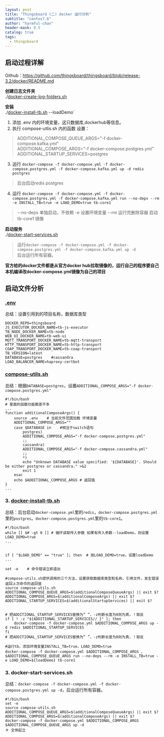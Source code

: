```yaml
---
layout: post
title: "Thingsboard (二) docker 运行分析"
subtitle: "centos7.6"
author: "harmful-chan"
header-mask: 0.5
catalog: true
tags: 
  - thingsboard
---
```

## 启动过程详解
Github：https://github.com/thingsboard/thingsboard/blob/release-3.2/docker/README.md

**创建日志文件夹**  
./[docker-create-log-folders.sh](https://github.com/thingsboard/thingsboard/blob/release-3.2/docker/docker-create-log-folders.sh)  

**安装**  
./[docker-install-tb.sh](https://github.com/thingsboard/thingsboard/blob/release-3.2/docker/docker-install-tb.sh) --loadDemo`
1. 添加 .env 内的环境变量，这只数据库,dockerhub等信息。  
2. 执行 compose-utlis.sh 内的函数 设置：
> ADDITIONAL_COMPOSE_QUEUE_ARGS="-f docker-compose.kafka.yml"    
> ADDITIONAL_COMPOSE_ARGS="-f docker-compose.postgres.yml"
> ADDITIONAL_STARTUP_SERVICES=postgres
3. 运行 `docker-compose -f docker-compose.yml -f docker-compose.postgres.yml -f docker-compose.kafka.yml up -d redis postgres`  
> 后台启动redis postgres
4. 运行 `docker-compose -f docker-compose.yml -f docker-compose.postgres.yml -f docker-compose.kafka.yml run --no-deps --rm -e INSTALL_TB=true -e LOAD_DEMO=true tb-core1`
> --no-deps 单独启动，不依赖 -e 设置环境变量 --rm 运行完删除容器
> 启动 tb-core1 镜像  


**启动服务**  
./[docker-start-services.sh](https://github.com/thingsboard/thingsboard/blob/release-3.2/docker/docker-start-services.sh)  
> 运行`docker-compose -f docker-compose.yml -f docker-compose.postgres.yml -f docker-compose.kafka.yml up -d`  
> 后台运行所有容器。    

**官方给的docker文件都是从官方docker hub拉取镜像的，运行自己的程序要自己本机编译改docker-compose.yml镜像为自己的项目**  


## 启动文件分析  
### [.env](https://github.com/thingsboard/thingsboard/blob/release-3.2/docker/.env)
总结：设置引用到的项目名称，数据库类型
```shell
DOCKER_REPO=thingsboard
JS_EXECUTOR_DOCKER_NAME=tb-js-executor
TB_NODE_DOCKER_NAME=tb-node
WEB_UI_DOCKER_NAME=tb-web-ui
MQTT_TRANSPORT_DOCKER_NAME=tb-mqtt-transport
HTTP_TRANSPORT_DOCKER_NAME=tb-http-transport
COAP_TRANSPORT_DOCKER_NAME=tb-coap-transport
TB_VERSION=latest
DATABASE=postgres    #cassandra
LOAD_BALANCER_NAME=haproxy-certbot
```
### [compose-utils.sh](https://github.com/thingsboard/thingsboard/blob/release-3.2/docker/compose-utils.sh)
总结：根据`DATABASE=postgres`，设置`ADDITIONAL_COMPOSE_ARGS="-f docker-compose.postgres.yml"`
```shell
#!/bin/bash
# 里面的函数功能都差不多
...
function additionalComposeArgs() {
    source .env    # 当前文件范围加载 环境变量
    ADDITIONAL_COMPOSE_ARGS=""
    case $DATABASE in    #相当于switch语句
        postgres)
        ADDITIONAL_COMPOSE_ARGS="-f docker-compose.postgres.yml"
        ;;
        cassandra)
        ADDITIONAL_COMPOSE_ARGS="-f docker-compose.cassandra.yml"
        ;;
        *)
        echo "Unknown DATABASE value specified: '${DATABASE}'. Should be either postgres or cassandra." >&2
        exit 1
    esac
    echo $ADDITIONAL_COMPOSE_ARGS # 返回值
}
...

```

### 3. [docker-install-tb.sh](https://github.com/thingsboard/thingsboard/blob/release-3.2/docker/docker-install-tb.sh)
总结：后台启动`docker-compose.yml`里的`redis`，`docker-compose.postgres.yml`里的`postgres`。`docker-compose.postgres.yml`里的`tb-core1`。

```shell
#!/bin/bash
while [[ $# -gt 0 ]] # 循环读取传入参数 如果有传入参数--loadDemo，则设置LOAD_DEMO=true
...    


if [ "$LOAD_DEMO" == "true" ]; then  # 按LOAD_DEMO=true，设置loadDemo
...    

set -e    # 命令错误立即退出

#compose-utils.sh提供调用的三个方法，设置获取数据库类型和名称，引用文件，发生错误返回上次命令的返回值
source compose-utils.sh    
ADDITIONAL_COMPOSE_QUEUE_ARGS=$(additionalComposeQueueArgs) || exit $?  
ADDITIONAL_COMPOSE_ARGS=$(additionalComposeArgs) || exit $?  
ADDITIONAL_STARTUP_SERVICES=$(additionalStartupServices) || exit $?  


# 把ADDITIONAL_STARTUP_SERVICES替换为“ ”，-z判断长度为0则为真，！取反
if [ ! -z "${ADDITIONAL_STARTUP_SERVICES// }" ]; then
    docker-compose -f docker-compose.yml $ADDITIONAL_COMPOSE_ARGS up -d redis $ADDITIONAL_STARTUP_SERVICES
fi
# 把ADDITIONAL_STARTUP_SERVICES替换为“ ”，-z判断长度为0则为真，！取反

#运行tb，添加环境变量INSTALL_TB=true，LOAD_DEMO=true
docker-compose -f docker-compose.yml $ADDITIONAL_COMPOSE_ARGS 、
$ADDITIONAL_COMPOSE_QUEUE_ARGS run --no-deps --rm -e INSTALL_TB=true -e LOAD_DEMO=${loadDemo} tb-core1 

```

### 3. docker-start-services.sh
总结：`docker-compose -f docker-compose.yml -f docker-compose.postgres.yml up -d`，后台运行所有容器。
```shell
#!/bin/bash  
set -e  
source compose-utils.sh  
ADDITIONAL_COMPOSE_QUEUE_ARGS=$(additionalComposeQueueArgs) || exit $?  
ADDITIONAL_COMPOSE_ARGS=$(additionalComposeArgs) || exit $?  
docker-compose -f docker-compose.yml $ADDITIONAL_COMPOSE_ARGS $ADDITIONAL_COMPOSE_QUEUE_ARGS up -d  
＃ 全体起立
```
